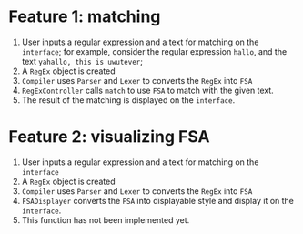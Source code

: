 # Feature 1: matching
1. User inputs a regular expression and a text for matching on the `interface`; for example, consider the regular expression `hallo`, and the text `yahallo, this is uwutever`;
2. A `RegEx` object is created
3. `Compiler` uses `Parser` and `Lexer` to converts the `RegEx` into `FSA`
4. `RegExController` calls `match` to use `FSA` to match with the given text.
5. The result of the matching is displayed on the `interface`.

# Feature 2: visualizing FSA
1. User inputs a regular expression and a text for matching on the `interface`
2. A `RegEx` object is created
3. `Compiler` uses `Parser` and `Lexer` to converts the `RegEx` into `FSA`
4. `FSADisplayer` converts the `FSA` into displayable style and display it on the `interface`. 
5. This function has not been implemented yet.